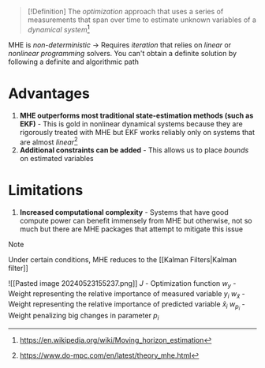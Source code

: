 >[!Definition]
>The *optimization* approach that uses a series of measurements that span over time to estimate unknown variables of a *dynamical system*[^1]

MHE is *non-deterministic* -> Requires *iteration* that relies on *linear* or *nonlinear programming* solvers. You can't obtain a definite solution by following a definite and algorithmic path

# Advantages
1. **MHE outperforms most traditional state-estimation methods (such as EKF)** - This is gold in nonlinear dynamical systems because they are rigorously treated with MHE but EKF works reliably only on systems that are almost *linear*[^2]
2. **Additional constraints can be added** - This allows us to place *bounds* on estimated variables

# Limitations
1. **Increased computational complexity** - Systems that have good compute power can benefit immensely from MHE but otherwise, not so much but there are MHE packages that attempt to mitigate this issue

>[!Note]
>Under certain conditions, MHE reduces to the [[Kalman Filters|Kalman filter]]

![[Pasted image 20240523155237.png]]
*J* - Optimization function
$w_y$ - Weight representing the relative importance of measured variable $y_i$
$w_\hat{x}$ - Weight representing the relative importance of predicted variable $\hat{x}_i$
$w_{p_i}$ - Weight penalizing big changes in parameter $p_i$


[^1]: https://en.wikipedia.org/wiki/Moving_horizon_estimation
[^2]: https://www.do-mpc.com/en/latest/theory_mhe.html
